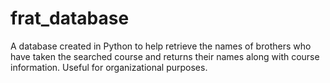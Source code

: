 # frat_database

A database created in Python to help retrieve the names of brothers who have taken the searched course and returns their names along with course information. Useful for organizational purposes.
